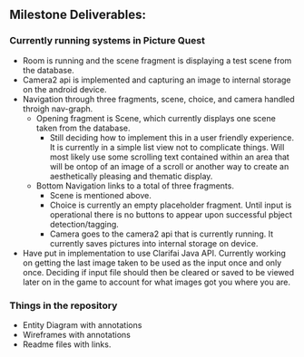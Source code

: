 ## Milestone Deliverables:

### Currently running systems in Picture Quest 
* Room is running and the scene fragment is displaying a test scene from the database.  
* Camera2 api is implemented and capturing an image to internal storage on the android device. 
* Navigation through three fragments, scene, choice, and camera handled throigh nav-graph. 
    * Opening fragment is Scene, which currently displays one scene taken from the database. 
      * Still deciding how to implement this in a user friendly experience. It is currently in a simple list view not to complicate things. Will most likely use some scrolling text contained within an area that will be ontop of an image of a scroll or another way to create an aesthetically pleasing and thematic display. 
    * Bottom Navigation links to a total of three fragments. 
      * Scene is mentioned above.
      * Choice is currently an empty placeholder fragment. Until input is operational there is no buttons to appear upon successful pbject detection/tagging. 
      * Camera goes to the camera2 api that is currently running. It currently saves pictures into internal storage on device. 
* Have put in implementation to use Clarifai Java API. Currently working on getting the last image taken to be used as the 
input once and only once. Deciding if input file should then be cleared or saved to be viewed later on in the game to account for what images got you where you are. 

### Things in the repository
* Entity Diagram with annotations
* Wireframes with annotations
* Readme files with links. 
